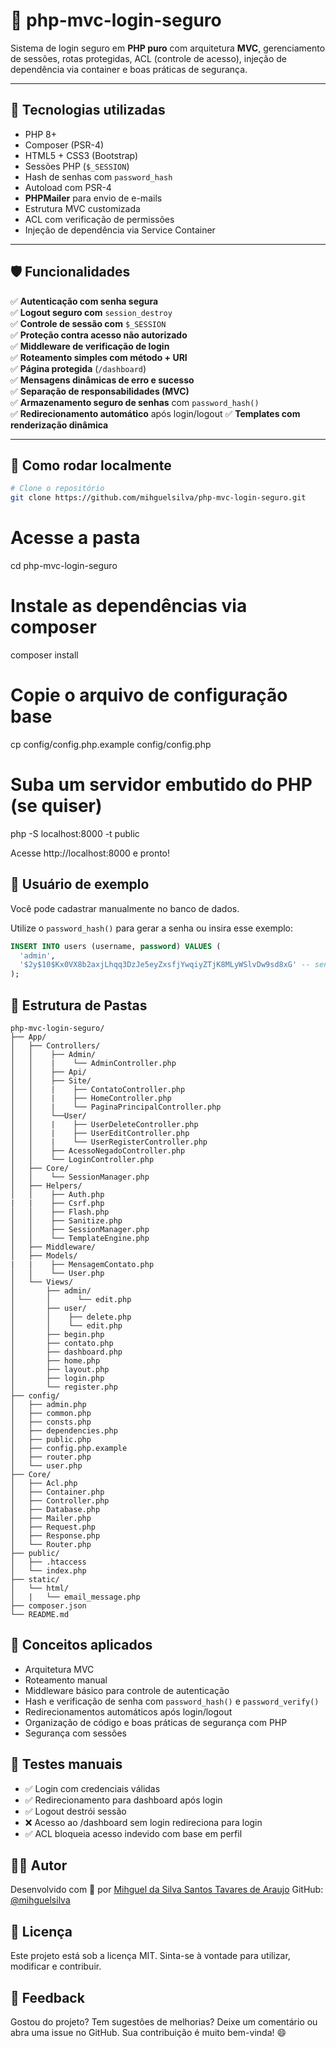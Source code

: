 # 🔐 php-mvc-login-seguro

Sistema de login seguro em **PHP puro** com arquitetura **MVC**, gerenciamento de sessões, rotas protegidas, ACL (controle de acesso), injeção de dependência via container e boas práticas de segurança.


---

## 🧰 Tecnologias utilizadas

- PHP 8+
- Composer (PSR-4)
- HTML5 + CSS3 (Bootstrap)
- Sessões PHP (`$_SESSION`)
- Hash de senhas com `password_hash`
- Autoload com PSR-4
- **PHPMailer** para envio de e-mails
- Estrutura MVC customizada
- ACL com verificação de permissões
- Injeção de dependência via Service Container

---

## 🛡️ **Funcionalidades**

✅ **Autenticação com senha segura**  
✅ **Logout seguro com** `session_destroy`  
✅ **Controle de sessão com** `$_SESSION`  
✅ **Proteção contra acesso não autorizado**  
✅ **Middleware de verificação de login**  
✅ **Roteamento simples com método + URI**  
✅ **Página protegida** (`/dashboard`)  
✅ **Mensagens dinâmicas de erro e sucesso**  
✅ **Separação de responsabilidades (MVC)**  
✅ **Armazenamento seguro de senhas** com `password_hash()`  
✅ **Redirecionamento automático** após login/logout
✅ **Templates com renderização dinâmica**


---

## 🚀 Como rodar localmente

```bash
# Clone o repositório
git clone https://github.com/mihguelsilva/php-mvc-login-seguro.git
```

# Acesse a pasta
cd php-mvc-login-seguro

# Instale as dependências via composer
composer install

# Copie o arquivo de configuração base
cp config/config.php.example config/config.php

# Suba um servidor embutido do PHP (se quiser)
php -S localhost:8000 -t public

Acesse http://localhost:8000 e pronto! 

## 🧪 Usuário de exemplo
Você pode cadastrar manualmente no banco de dados.

Utilize o ```password_hash()``` para gerar a senha ou insira esse exemplo:

```sql
INSERT INTO users (username, password) VALUES (
  'admin',
  '$2y$10$Kx0VX8b2axjLhqq3DzJe5eyZxsfjYwqiyZTjK8MLyWSlvDw9sd8xG' -- senha: admin123
);
```

## 📁 Estrutura de Pastas

```pgsql
php-mvc-login-seguro/
├── App/
│   ├── Controllers/
│   │    ├── Admin/
│   │    |    └── AdminController.php
│   │    ├── Api/
│   │    ├── Site/
│   │    |    ├── ContatoController.php
│   │    |    ├── HomeController.php
│   │    |    └── PaginaPrincipalController.php
│   │    └──User/
│   │    |    ├── UserDeleteController.php
│   │    |    ├── UserEditController.php
│   │    |    └── UserRegisterController.php
│   │    ├── AcessoNegadoController.php
│   │    └── LoginController.php
│   ├── Core/
│   │    └── SessionManager.php
│   ├── Helpers/
│   │    ├── Auth.php
|   |    ├── Csrf.php
│   │    ├── Flash.php
│   │    ├── Sanitize.php
│   │    ├── SessionManager.php
│   │    └── TemplateEngine.php
│   ├── Middleware/
│   ├── Models/
|   |    ├── MensagemContato.php
│   │    └── User.php
│   └── Views/
│       ├── admin/
│       │      └── edit.php
│       ├── user/
│       │    ├── delete.php
│       │    └── edit.php
│       ├── begin.php
│       ├── contato.php
│       ├── dashboard.php
│       ├── home.php
│       ├── layout.php
│       ├── login.php
│       └── register.php
├── config/
│   ├── admin.php
│   ├── common.php
│   ├── consts.php
│   ├── dependencies.php
│   ├── public.php
│   ├── config.php.example
│   ├── router.php
│   └── user.php
├── Core/
│   ├── Acl.php
│   ├── Container.php
│   ├── Controller.php
│   ├── Database.php
│   ├── Mailer.php
│   ├── Request.php
│   ├── Response.php
│   └── Router.php
├── public/
│   ├── .htaccess
│   └── index.php
├── static/
│   └── html/
│   |   └── email_message.php
├── composer.json
└── README.md
```

## 🧠 Conceitos aplicados

- Arquitetura MVC
- Roteamento manual
- Middleware básico para controle de autenticação
- Hash e verificação de senha com `password_hash()` e `password_verify()`
- Redirecionamentos automáticos após login/logout
- Organização de código e boas práticas de segurança com PHP
- Segurança com sessões

## 🧪 Testes manuais

- ✅ Login com credenciais válidas
- ✅ Redirecionamento para dashboard após login
- ✅ Logout destrói sessão
- ❌ Acesso ao /dashboard sem login redireciona para login
- ✅ ACL bloqueia acesso indevido com base em perfil

## 🙋‍♂️ Autor
Desenvolvido com 💙 por [Mihguel da Silva Santos Tavares de Araujo](https://www.linkedin.com/in/mihguel-da-silva-santos-tavares-de-araujo/)
GitHub: [@mihguelsilva](https://github.com/mihguelsilva)

## 📝 Licença

Este projeto está sob a licença MIT. Sinta-se à vontade para utilizar, modificar e contribuir.

## 💬 Feedback

Gostou do projeto? Tem sugestões de melhorias? Deixe um comentário ou abra uma issue no GitHub.
Sua contribuição é muito bem-vinda! 😄